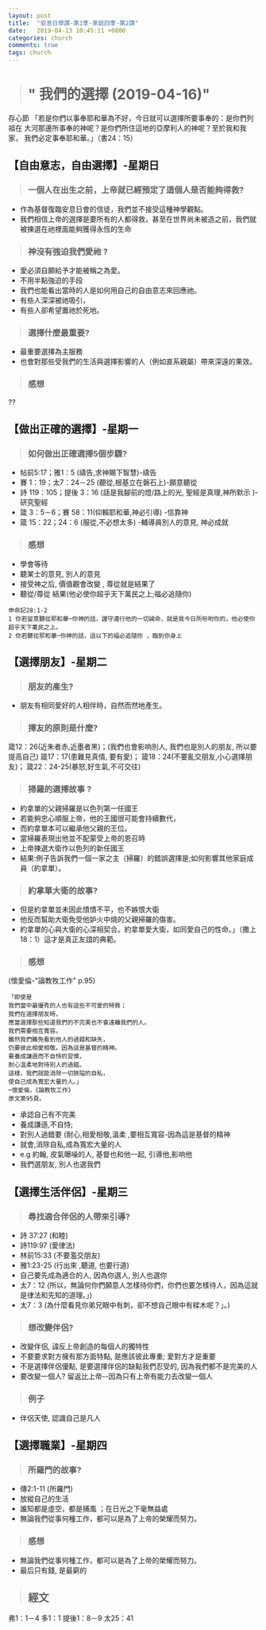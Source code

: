 ```yaml
---
layout: post
title:  "安息日學課-第1季-家庭四季-第2課"
date:   2019-04-13 10:45:11 +0800
categories: church
comments: true
tags: church 
---
```



># " 我們的選擇 (2019-04-16)" 
存心節
「若是你們以事奉耶和華為不好，今日就可以選擇所要事奉的：是你們列祖在
大河那邊所事奉的神呢？是你們所住這地的亞摩利人的神呢？至於我和我家，
我們必定事奉耶和華。」（書24：15）


## 【自由意志，自由選擇】-星期日 

>### 一個人在出生之前，上帝就已經預定了這個人是否能夠得救?
- 作為基督復臨安息日會的信徒，我們並不接受這種神學觀點。
- 我們相信上帝的選擇是要所有的人都得救，甚至在世界尚未被造之前，我們就被揀選在祂裡面能夠獲得永恆的生命

>### 神沒有強迫我們愛祂 ?
- 愛必須自願給予才能被稱之為愛。
- 不用半點強迫的手段
- 我們也能看出當時的人是如何用自己的自由意志來回應祂。
- 有些人深深被祂吸引，
- 有些人卻希望置祂於死地。

>### 選擇什麼最重要?
- 最重要選擇為主服務
- 也會對那些受我們的生活與選擇影響的人（例如直系親屬）帶來深遠的果效。

>### 感想
??

## 【做出正確的選擇】-星期一 

>### 如何做出正確選擇5個步驟?
- 帖前5:17；雅1：5 (禱告,求神賜下智慧)-禱告
- 賽 1：19；太7：24－25 (聽從,根基立在磐石上)-願意聽從
- 詩 119：105；提後 3：16 (話是我腳前的燈/路上的光, 聖經是真理,神所默示 )-研究聖經
- 箴 3：5－6；賽 58：11(仰賴耶和華,神必引導) -信靠神
- 箴 15：22；24：6 (服從,不必想太多) -輔導員別人的意見, 神必成就 


>### 感想
- 學會等待
- 聽某士的意見, 別人的意見
- 接受神之后, 價值觀會改變 , 尊從就是結果了
- 聽從/尊從 結果(他必使你超乎天下萬民之上;福必追隨你) 
~~~
申命記28:1-2 
1 你若留意聽從耶和華─你神的話，謹守遵行他的一切誡命，就是我今日所吩咐你的，他必使你超乎天下萬民之上。
2 你若聽從耶和華─你神的話，這以下的福必追隨你 ，臨到你身上
~~~


## 【選擇朋友】-星期二

>### 朋友的產生?
- 朋友有相同愛好的人相伴時，自然而然地產生。

>### 擇友的原則是什麼?
箴12：26(近朱者赤,近墨者黑)；(我們也會影响別人, 我們也是別人的朋友, 所以要提高自己)
箴17：17(患難見真情, 要有愛)；
箴18：24(不要亂交朋友,小心選擇朋友)；
箴22：24-25(暴怒,好生氣,不可交往)


>### 掃羅的選擇故事 ?
- 約拿單的父親掃羅是以色列第一任國王
- 若能夠忠心順服上帝，他的王國很可能會持續數代，
- 而約拿單本可以繼承他父親的王位。
- 當掃羅表現出他並不配蒙受上帝的恩召時
- 上帝揀選大衛作以色列的新任國王
- 結果:例子告訴我們一個一家之主（掃羅）的錯誤選擇是;如何影響其他家庭成員（約拿單）。


>### 約拿單大衛的故事?
- 但是約拿單並未因此憤憤不平，也不嫉恨大衛
- 他反而幫助大衛免受他妒火中燒的父親掃羅的傷害。
- 約拿單的心與大衛的心深相契合。約拿單愛大衛，如同愛自己的性命。」（撒上18：1）這才是真正友誼的典範。


>### 感想
(懷愛倫-"論教牧工作" p.95)
~~~
「即使是
我們當中最優秀的人也有這些不可愛的特質；
我們在選擇朋友時，
應當選擇那些知道我們的不完美也不會遠離我們的人。
我們需要相互寬容。
雖然我們難免看到他人的過錯和缺失，
仍要彼此相愛相敬。因為這是基督的精神。
要養成謙遜而不自恃的習慣，
耐心溫柔地對待別人的過錯。
這樣，我們就能消除一切狹隘的自私，
使自己成為寬宏大量的人。」
─懷愛倫，《論教牧工作》
原文第95頁。
~~~
- 承認自己有不完美
- 養成謙遜,不自恃;
- 對別人過錯要 (耐心,相愛相敬,溫柔 ,要相互寬容-因為這是基督的精神
- 就會,消除自私,成為寬宏大量的人
- e.g 約翰, 皮氣曝噪的人, 基督也和他一起, 引導他,影响他
- 我們選朋友, 別人也選我們


## 【選擇生活伴侶】-星期三


>### 尋找適合伴侶的人帶來引導?
- 詩 37:27  (和睦)
- 詩119:97  (愛律法)
- 林前15:33 (不要濫交朋友)
- 雅1:23-25 (行出來 ,聽道, 也要行道)
- 自己要先成為適合的人, 因為你選人, 別人也選你
- 太7：12 (所以，無論何你們願意人怎樣待你們，你們也要怎樣待人，因為這就是律法和先知的道理。」)
- 太7：3 (為什麼看見你弟兄眼中有刺，卻不想自己眼中有樑木呢？」。)

>###  想改變伴侶?
- 改變伴侶, 諱反上帝創造的每個人的獨特性
- 不要要求對方擁有那方面特點, 是應該彼此專重; 愛對方才是重要
- 不是選擇伴侶優點, 是要選擇伴侶的缺點我們忍受的, 因為我們都不是完美的人
- 要改變一個人? 留返比上帝--因為只有上帝有能力去改變一個人


>### 例子
- 伴侶天使, 認識自己是凡人


## 【選擇職業】-星期四

>### 所羅門的故事?
- 傳2:1-11 (所羅門)
- 放縱自己的生活
- 誰知都是虛空，都是捕風 ；在日光之下毫無益處 
- 無論我們從事何種工作，都可以是為了上帝的榮耀而努力。


>### 感想
- 無論我們從事何種工作，都可以是為了上帝的榮耀而努力。
- 最后只有錢, 是最窮的



>## 經文
弗1：1－4
多1：1
提後1：8－9
太25：41
